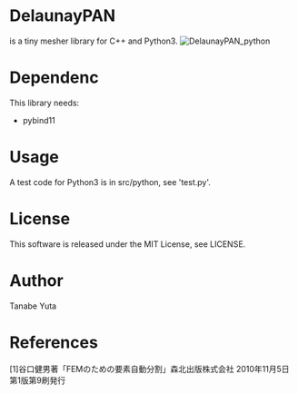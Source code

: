 # DelaunayPAN
is a tiny mesher library for C++ and Python3.
![DelaunayPAN_python](https://user-images.githubusercontent.com/42970333/67857443-294c3780-fb5a-11e9-8d19-1c5278b49455.png)

# Dependenc
This library needs:
* pybind11

# Usage
A test code for Python3 is in src/python, see 'test.py'. 

# License
This software is released under the MIT License, see LICENSE.

# Author
Tanabe Yuta

# References
[1]谷口健男著「FEMのための要素自動分割」森北出版株式会社 2010年11月5日 第1版第9刷発行
